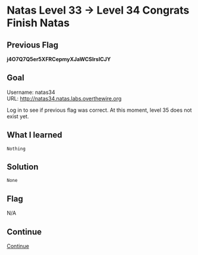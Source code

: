 # Natas Level 33 → Level 34 Congrats Finish Natas

## Previous Flag
<b>j4O7Q7Q5er5XFRCepmyXJaWCSIrslCJY</b>

## Goal
Username: natas34<br>
URL: http://natas34.natas.labs.overthewire.org<br>

Log in to see if previous flag was correct. At this moment, level 35 does not exist yet.

## What I learned
```
Nothing
```

## Solution
```
None
```

## Flag
N/A

## Continue
[Continue](/overthewire/Leviathan0000.md)